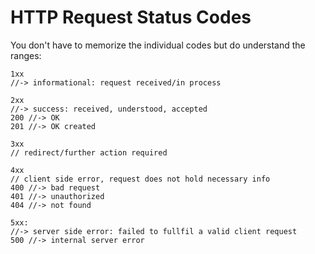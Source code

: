 # HTTP Request Status Codes
You don't have to memorize the individual codes but do understand the ranges:
```
1xx	
//-> informational: request received/in process

2xx	
//-> success: received, understood, accepted
200	//-> OK
201	//-> OK created

3xx	
// redirect/further action required

4xx
// client side error, request does not hold necessary info
400	//-> bad request
401	//-> unauthorized
404	//-> not found

5xx:	
//-> server side error: failed to fullfil a valid client request
500	//-> internal server error
```